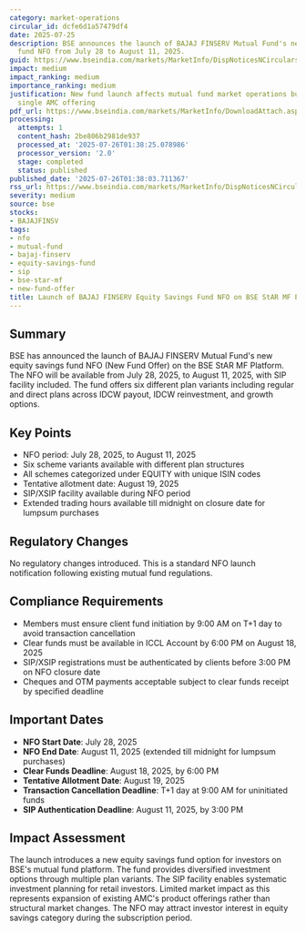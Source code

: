 ```yaml
---
category: market-operations
circular_id: dcfe6d1a57479df4
date: 2025-07-25
description: BSE announces the launch of BAJAJ FINSERV Mutual Fund's new equity savings
  fund NFO from July 28 to August 11, 2025.
guid: https://www.bseindia.com/markets/MarketInfo/DispNoticesNCirculars.aspx?Noticeid={3D2587E5-33BA-43E2-928E-BCD4CA94122A}&noticeno=20250725-21&dt=07/25/2025&icount=21&totcount=69&flag=0
impact: medium
impact_ranking: medium
importance_ranking: medium
justification: New fund launch affects mutual fund market operations but limited to
  single AMC offering
pdf_url: https://www.bseindia.com/markets/MarketInfo/DownloadAttach.aspx?id=20250725-21&attachedId=
processing:
  attempts: 1
  content_hash: 2be806b2981de937
  processed_at: '2025-07-26T01:38:25.078986'
  processor_version: '2.0'
  stage: completed
  status: published
published_date: '2025-07-26T01:38:03.711367'
rss_url: https://www.bseindia.com/markets/MarketInfo/DispNoticesNCirculars.aspx?Noticeid={3D2587E5-33BA-43E2-928E-BCD4CA94122A}&noticeno=20250725-21&dt=07/25/2025&icount=21&totcount=69&flag=0
severity: medium
source: bse
stocks:
- BAJAJFINSV
tags:
- nfo
- mutual-fund
- bajaj-finserv
- equity-savings-fund
- sip
- bse-star-mf
- new-fund-offer
title: Launch of BAJAJ FINSERV Equity Savings Fund NFO on BSE StAR MF Platform
---
```


## Summary

BSE has announced the launch of BAJAJ FINSERV Mutual Fund's new equity savings fund NFO (New Fund Offer) on the BSE StAR MF Platform. The NFO will be available from July 28, 2025, to August 11, 2025, with SIP facility included. The fund offers six different plan variants including regular and direct plans across IDCW payout, IDCW reinvestment, and growth options.

## Key Points

- NFO period: July 28, 2025, to August 11, 2025
- Six scheme variants available with different plan structures
- All schemes categorized under EQUITY with unique ISIN codes
- Tentative allotment date: August 19, 2025
- SIP/XSIP facility available during NFO period
- Extended trading hours available till midnight on closure date for lumpsum purchases

## Regulatory Changes

No regulatory changes introduced. This is a standard NFO launch notification following existing mutual fund regulations.

## Compliance Requirements

- Members must ensure client fund initiation by 9:00 AM on T+1 day to avoid transaction cancellation
- Clear funds must be available in ICCL Account by 6:00 PM on August 18, 2025
- SIP/XSIP registrations must be authenticated by clients before 3:00 PM on NFO closure date
- Cheques and OTM payments acceptable subject to clear funds receipt by specified deadline

## Important Dates

- **NFO Start Date**: July 28, 2025
- **NFO End Date**: August 11, 2025 (extended till midnight for lumpsum purchases)
- **Clear Funds Deadline**: August 18, 2025, by 6:00 PM
- **Tentative Allotment Date**: August 19, 2025
- **Transaction Cancellation Deadline**: T+1 day at 9:00 AM for uninitiated funds
- **SIP Authentication Deadline**: August 11, 2025, by 3:00 PM

## Impact Assessment

The launch introduces a new equity savings fund option for investors on BSE's mutual fund platform. The fund provides diversified investment options through multiple plan variants. The SIP facility enables systematic investment planning for retail investors. Limited market impact as this represents expansion of existing AMC's product offerings rather than structural market changes. The NFO may attract investor interest in equity savings category during the subscription period.